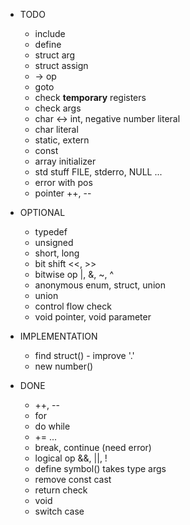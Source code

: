 * TODO
  - include
  - define
  - struct arg
  - struct assign
  - -> op
  - goto
  - check **temporary** registers
  - check args
  - char <-> int, negative number literal
  - char literal
  - static, extern
  - const
  - array initializer
  - std stuff FILE, stderro, NULL ...
  - error with pos
  - pointer ++, --

* OPTIONAL
  - typedef
  - unsigned
  - short, long
  - bit shift <<, >>
  - bitwise op |, &, ~, ^
  - anonymous enum, struct, union
  - union
  - control flow check
  - void pointer, void parameter

* IMPLEMENTATION
  - find struct() - improve '.'
  - new number()

* DONE
  - ++, --
  - for
  - do while
  - += ...
  - break, continue (need error)
  - logical op &&, ||, !
  - define symbol() takes type args
  - remove const cast
  - return check
  - void
  - switch case
